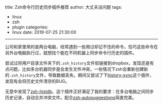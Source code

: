 title: Zsh命令行历史同步插件推荐
author: 大丈夫没问题
tags:
  - linux
  - zsh
  - plugin
categories:
  - linux
date: 2019-07-25 21:30:00
---
公司和家里用的是两台电脑，经常遇到一些用过却记不住的命令，恰巧这些命令在另外台电脑执行过，就想找个能在不同机器上同步命令行历史的插件。

尝试过将用户目录文件夹下的`.zsh_history`文件软链接到dropbox，发现还是有点问题，比如多台机器同步是会发生文件冲突，一些情况下zsh会重新创建新的`.zsh_history`文件，导致数据丢失。期间又尝试了下[history-sync](https://github.com/wulfgarpro/history-sync)这个插件，发现有会将历史文件清空的BUG。

无意中发现了[zsh-histdb](https://github.com/larkery/zsh-histdb)，这个插件正好满足了我的要求：在多台电脑之间同步历史记录，自动合并冲突文件。配合[zsh-autosuggestions](https://github.com/zsh-users/zsh-autosuggestions)简直完美。


